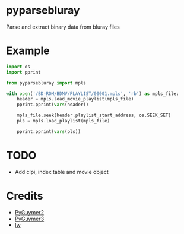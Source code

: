 # pyparsebluray

Parse and extract binary data from bluray files


# Example

```py
import os
import pprint

from pyparsebluray import mpls

with open('/BD-ROM/BDMV/PLAYLIST/00001.mpls', 'rb') as mpls_file:
    header = mpls.load_movie_playlist(mpls_file)
    pprint.pprint(vars(header))

    mpls_file.seek(header.playlist_start_address, os.SEEK_SET)
    pls = mpls.load_playlist(mpls_file)

    pprint.pprint(vars(pls))
```

# TODO
* Add clpi, index table and movie object


# Credits
* [PyGuymer2](https://github.com/Guymer/PyGuymer)
* [PyGuymer3](https://github.com/Guymer/PyGuymer3)
* [lw](https://github.com/lw/BluRay/wiki/ApplicationFormat)

  
